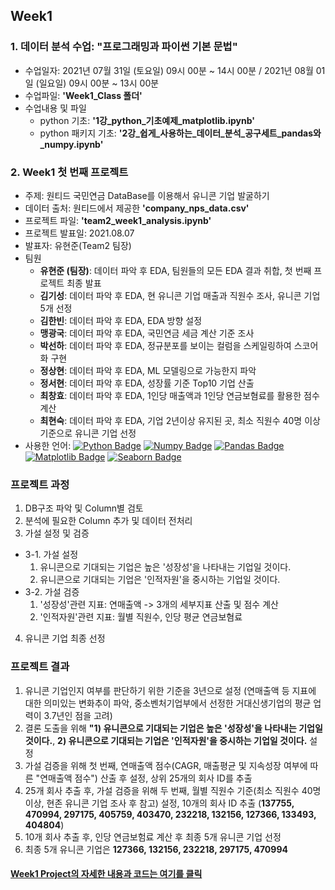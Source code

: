 ## Week1 
### 1. 데이터 분석 수업: "프로그래밍과 파이썬 기본 문법"
- 수업일자: 2021년 07월 31일 (토요일) 09시 00분 ~ 14시 00분 / 2021년 08월 01일 (일요일) 09시 00분 ~ 13시 00분
- 수업파일: **'Week1_Class 폴더'**
- 수업내용 및 파일 
  - python 기초: **'1강_python_기초예제_matplotlib.ipynb'**
  - python 패키지 기초: **'2강_쉽게_사용하는_데이터_분석_공구세트_pandas와_numpy.ipynb'**
### 2. Week1 첫 번째 프로젝트
- 주제: 원티드 국민연금 DataBase를 이용해서 유니콘 기업 발굴하기 
- 데이터 출처: 원티드에서 제공한 **'company_nps_data.csv'**
- 프로젝트 파일: **'team2_week1_analysis.ipynb'**
- 프로젝트 발표일: 2021.08.07
- 발표자: 유현준(Team2 팀장)
- 팀원  
  - **유현준 (팀장)**: 데이터 파악 후 EDA, 팀원들의 모든 EDA 결과 취합, 첫 번째 프로젝트 최종 발표  
  - **김기성**: 데이터 파악 후 EDA, 현 유니콘 기업 매출과 직원수 조사, 유니콘 기업 5개 선정
  - **김한빈**: 데이터 파악 후 EDA, EDA 방향 설정
  - **맹광국**: 데이터 파악 후 EDA, 국민연금 세금 계산 기준 조사
  - **박선하**: 데이터 파악 후 EDA, 정규분포를 보이는 컬럼을 스케일링하여 스코어화 구현
  - **정상현**: 데이터 파악 후 EDA, ML 모델링으로 가능한지 파악 
  - **정서현**: 데이터 파악 후 EDA, 성장률 기준 Top10 기업 산출 
  - **최창효**: 데이터 파악 후 EDA, 1인당 매출액과 1인당 연금보혐료를 활용한 점수 계산  
  - **최현숙**: 데이터 파악 후 EDA, 기업 2년이상 유지된 곳, 최소 직원수 40명 이상 기준으로 유니콘 기업 선정
- 사용한 언어: [![Python Badge](http://img.shields.io/badge/-Python%20-blue?style=flat-square&&logoColor=yellow&logo=python&link=https://www.python.org/)](https://www.python.org/) [![Numpy Badge](http://img.shields.io/badge/-Numpy%20-013243?style=flat-square&&logoColor=white&logo=numpy&link=https://numpy.org/)](https://numpy.org/) [![Pandas Badge](http://img.shields.io/badge/-Pandas%20-150458?style=flat-square&logoColor=white&logo=pandas&link=https://pandas.pydata.org/)](https://pandas.pydata.org/) [![Matplotlib Badge](http://img.shields.io/badge/-Matplotlib%20-2350A9?style=flat-square&logoColor=white&logo=matplotlib&link=https://matplotlib.org/)](https://matplotlib.org/) [![Seaborn Badge](http://img.shields.io/badge/-Seaborn%20-212E50?style=flat-square&logoColor=white&logo=seaborn&link=https://seaborn.pydata.org/)](https://seaborn.pydata.org/) 
### 프로젝트 과정
1. DB구조 파악 및 Column별 검토
2. 분석에 필요한 Column 추가 및 데이터 전처리 
3. 가설 설정 및 검증 
  - 3-1. 가설 설정
    1) 유니콘으로 기대되는 기업은 높은 '성장성'을 나타내는 기업일 것이다.
    2) 유니콘으로 기대되는 기업은 '인적자원'을 중시하는 기업일 것이다.
  - 3-2. 가설 검증 
    1) '성장성'관련 지표: 연매출액 -> 3개의 세부지표 산출 및 점수 계산
    2) '인적자원'관련 지표: 월별 직원수, 인당 평균 연금보혐료
4. 유니콘 기업 최종 선정 
### 프로젝트 결과
1. 유니콘 기업인지 여부를 판단하기 위한 기준을 3년으로 설정 (연매출액 등 지표에 대한 의미있는 변화추이 파악, 중소벤처기업부에서 선정한 거대신생기업의 평균 업력이 3.7년인 점을 고려)
2. 결론 도출을 위해 **"1) 유니콘으로 기대되는 기업은 높은 '성장성'을 나타내는 기업일 것이다.**, **2) 유니콘으로 기대되는 기업은 '인적자원'을 중시하는 기업일 것이다.** 설정
3. 가설 검증을 위해 첫 번째, 연매출액 점수(CAGR, 매출평균 및 지속성장 여부에 따른 "연매출액 점수") 산출 후 설정, 상위 25개의 회사 ID를 추출 
4. 25개 회사 추출 후, 가설 검증을 위해 두 번째, 월별 직원수 기준(최소 직원수 40명 이상, 현존 유니콘 기업 조사 후 참고) 설정, 10개의 회사 ID 추출  (**137755, 470994, 297175, 405759, 403470, 232218, 132156, 127366, 133493, 404804**)
5. 10개 회사 추출 후, 인당 연금보험료 계산 후 최종 5개 유니콘 기업 선정
6. 최종 5개 유니콘 기업은 **127366, 132156, 232218, 297175, 470994**

#### [Week1 Project의 자세한 내용과 코드는 여기를 클릭](https://nbviewer.jupyter.org/github/Ki-Sung/wantedlab_free_onboarding/blob/main/team2_week1_analysis.ipynb)
